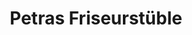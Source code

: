---
title: "Petras Friseurstüble"
url: /kirchberg-an-der-iller/petras-friseurstueble/
shop: Friseur
---
